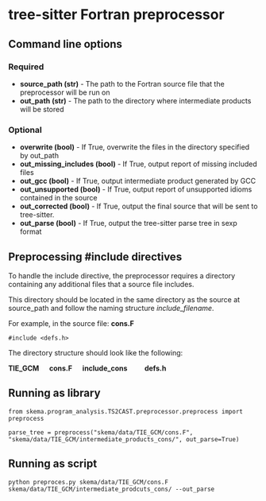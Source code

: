 # tree-sitter Fortran preprocessor
## Command line options
### Required
 - **source_path (str)** - The path to the Fortran source file that the preprocessor will be run on
 - **out_path (str)** - The path to the directory where intermediate products will be stored
### Optional
 - **overwrite (bool)** - If True, overwrite the files in the directory specified by out_path
 - **out_missing_includes (bool)** - If True, output report of missing included files
 - **out_gcc (bool)** - If True, output intermediate product generated by GCC
 - **out_unsupported (bool)** - If True, output report of unsupported idioms contained in the source
 - **out_corrected (bool)** - If True, output the final source that will be sent to tree-sitter.
 - **out_parse (bool)** - If True, output the tree-sitter parse tree in sexp format
## Preprocessing #include directives
To handle the include directive, the preprocessor requires a directory containing any additional files that a source file includes.

This directory should be located in the same directory as the source at source_path and follow the naming structure *include_filename*.

For example, in the source file:
**cons.F**

    #include <defs.h>

The directory structure should look like the following:

 **TIE_GCM
&emsp; cons.F 
&emsp; include_cons
&emsp;&emsp; defs.h**
 
## Running as library 

    from skema.program_analysis.TS2CAST.preprocessor.preprocess import preprocess
    
    parse_tree = preprocess("skema/data/TIE_GCM/cons.F", "skema/data/TIE_GCM/intermediate_products_cons/", out_parse=True) 

## Running as script

    python preproces.py skema/data/TIE_GCM/cons.F skema/data/TIE_GCM/intermediate_prodcuts_cons/ --out_parse

